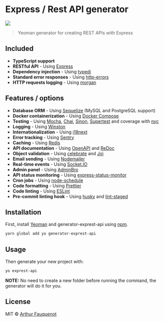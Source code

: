 # Express / Rest API generator

![](https://img.shields.io/badge/license-MIT-blue.svg)

> Yeoman generator for creating REST APIs with Express

## Included

- **TypeScript support**
- **RESTful API** - Using [Express](https://github.com/expressjs/express/)
- **Dependency injection** - Using [typedi](https://github.com/typestack/typedi)
- **Standard error responses** - Using [http-errors](https://www.npmjs.com/package/http-errors)
- **HTTP requests logging** - Using [morgan](https://github.com/expressjs/morgan#readme)

## Features / options

- **Database ORM** - Using [Sequelize](http://docs.sequelizejs.com/) (MySQL and PostgreSQL support)
- **Docker containerization** - Using [Docker Compose](https://docs.docker.com/compose/)
- **Testing** - Using [Mocha](https://mochajs.org/), [Chai](https://www.chaijs.com/), [Sinon](https://sinonjs.org/), [Supertest](https://github.com/visionmedia/supertest) and coverage with [nyc](https://github.com/istanbuljs/nyc)
- **Logging** - Using [Winston](https://github.com/winstonjs/winston)
- **Internationalization** - Using [i18next](https://www.i18next.com/)
- **Error tracking** - Using [Sentry](https://docs.sentry.io/platforms/node/)
- **Caching** - Using [Redis](https://github.com/NodeRedis/node-redis)
- **API documentation** - Using [OpenAPI](https://swagger.io/specification/) and [ReDoc](https://github.com/Redocly/redoc)
- **Object validation** - Using [celebrate](https://www.npmjs.com/package/celebrate) and [Joi](https://github.com/sideway/joi)
- **Email sending** - Using [Nodemailer](https://nodemailer.com/about/)
- **Real-time events** - Using [Socket.IO](https://socket.io/)
- **Admin panel** - Using [AdminBro](https://adminbro.com/)
- **API status monitoring** - Using [express-status-monitor](https://www.npmjs.com/package/express-status-monitor)
- **Cron jobs** - Using [node-schedule](https://github.com/node-schedule/node-schedule)
- **Code formatting** - Using [Prettier](https://prettier.io/)
- **Code linting** - Using [ESLint](https://eslint.org/)
- **Pre-commit linting hook** - Using [husky](https://github.com/typicode/husky) and [lint-staged](https://github.com/okonet/lint-staged)

## Installation

First, install [Yeoman](http://yeoman.io) and generator-exprest-api using [npm](https://www.npmjs.com/).

```bash
yarn global add yo generator-exprest-api
```

## Usage

Then generate your new project with:

```bash
yo exprest-api
```

**NOTE:** No need to create a new folder before running the command, the generator will do it for you.

## License

MIT © [Arthur Fauquenot](https://github.com/arthurfauq)
